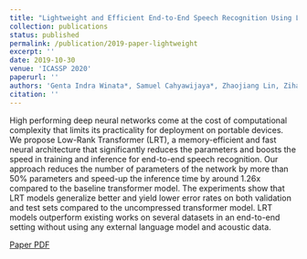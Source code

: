 ```yaml
---
title: "Lightweight and Efficient End-to-End Speech Recognition Using Low-Rank Transformer"
collection: publications
status: published
permalink: /publication/2019-paper-lightweight
excerpt: ''
date: 2019-10-30
venue: 'ICASSP 2020'
paperurl: ''
authors: 'Genta Indra Winata*, Samuel Cahyawijaya*, Zhaojiang Lin, Zihan Liu, Pascale Fung'
citation: ''
---
```

High performing deep neural networks come at the cost of computational complexity that limits its practicality for deployment on portable devices. We propose Low-Rank Transformer (LRT), a memory-efficient and fast neural architecture that significantly reduces the parameters and boosts the speed in training and inference for end-to-end speech recognition. Our approach reduces the number of parameters of the network by more than 50% parameters and speed-up the inference time by around 1.26x compared to the baseline transformer model. The experiments show that LRT models generalize better and yield lower error rates on both validation and test sets compared to the uncompressed transformer model. LRT models outperform existing works on several datasets in an end-to-end setting without using any external language model and acoustic data. 

[Paper PDF](https://arxiv.org/pdf/1910.13923.pdf)
